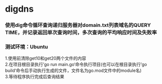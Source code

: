 # digdns

### 使用dig命令循环查询递归服务器对domain.txt列表域名的QUERY TIME，并记录返回单次查询时间，多次查询的平均响应时间及失败率
### 测试环境：Ubuntu


1.使用前清除get10和get20两个文件的内容  
2.在项目根目录执行’go run main.go‘命令执行项目(也可以在根目录执行’go build‘命令后手动执行生成的文件，文件名为go.mod文件中的module名)  
3.等待程序执行完成后查询结果  

